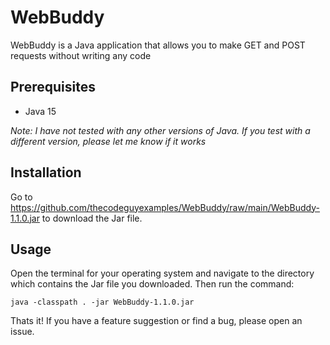 # WebBuddy
WebBuddy is a Java application that allows you to make GET and POST requests without writing any code

## Prerequisites
 - Java 15

*Note: I have not tested with any other versions of Java. If you test with a different version, please let me know if it works*

## Installation
Go to https://github.com/thecodeguyexamples/WebBuddy/raw/main/WebBuddy-1.1.0.jar to download the Jar file.

## Usage
Open the terminal for your operating system and navigate to the directory which contains the Jar file you downloaded. Then run the command:
~~~
java -classpath . -jar WebBuddy-1.1.0.jar
~~~

Thats it! If you have a feature suggestion or find a bug, please open an issue.
